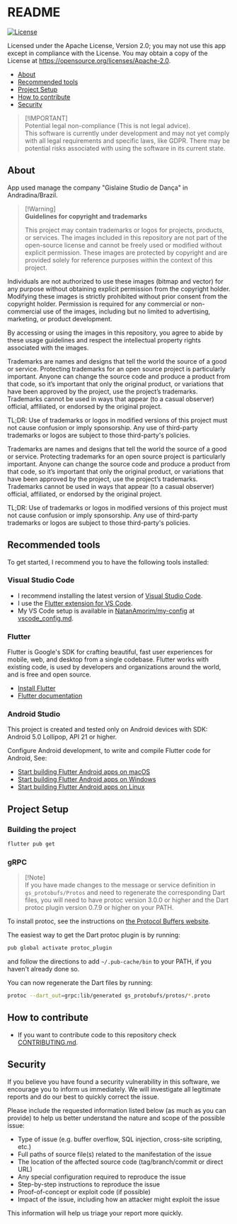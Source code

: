 # README

[![License](https://img.shields.io/badge/License-Apache%202.0-blue.svg)](https://opensource.org/licenses/Apache-2.0)

Licensed under the Apache License, Version 2.0; you may not use this app except in compliance with the License. You may obtain a copy of the License at <https://opensource.org/licenses/Apache-2.0>.

- [About](#about)
- [Recommended tools](#recommended-tools)
- [Project Setup](#project-setup)
- [How to contribute](#how-to-contribute)
- [Security](#security)

> [!IMPORTANT]\
> Potential legal non-compliance (This is not legal advice).\
> This software is currently under development and may not yet comply with all legal requirements and specific laws, like GDPR. There may be potential risks associated with using the software in its current state.

## About

App used manage the company "Gislaine Studio de Dança" in Andradina/Brazil.

> [!Warning]\
> **Guidelines for copyright and trademarks**
>
> This project may contain trademarks or logos for projects, products, or services.
> The images included in this repository are not part of the open-source license and cannot be freely used or modified without explicit permission. These images are protected by copyright and are provided solely for reference purposes within the context of this project.

Individuals are not authorized to use these images (bitmap and vector) for any purpose without obtaining explicit permission from the copyright holder. Modifying these images is strictly prohibited without prior consent from the copyright holder. Permission is required for any commercial or non-commercial use of the images, including but no limited to advertising, marketing, or product development.

By accessing or using the images in this repository, you agree to abide by these usage guidelines and respect the intellectual property rights associated with the images.

Trademarks are names and designs that tell the world the source of a good or service. Protecting trademarks for an open source project is particularly important. Anyone can change the source code and produce a product from that code, so it’s important that only the original product, or variations that have been approved by the project, use the project’s trademarks. Trademarks cannot be used in ways that appear (to a casual observer) official, affiliated, or endorsed by the original project.

TL;DR: Use of trademarks or logos in modified versions of this project must not cause confusion or imply sponsorship. Any use of third-party trademarks or logos are subject to those third-party's policies.

Trademarks are names and designs that tell the world the source of a good or service. Protecting trademarks for an open source project is particularly important. Anyone can change the source code and produce a product from that code, so it’s important that only the original product, or variations that have been approved by the project, use the project’s trademarks. Trademarks cannot be used in ways that appear (to a casual observer) official, affiliated, or endorsed by the original project.

TL;DR: Use of trademarks or logos in modified versions of this project must not cause confusion or imply sponsorship. Any use of third-party trademarks or logos are subject to those third-party's policies.

## Recommended tools

To get started, I recommend you to have the following tools installed:

### Visual Studio Code

- I recommend installing the latest version of [Visual Studio Code](https://code.visualstudio.com/).
- I use the [Flutter extension for VS Code](https://marketplace.visualstudio.com/items?itemName=Dart-Code.flutter).
- My VS Code setup is available in [NatanAmorim/my-config](https://github.com/NatanAmorim/my-config) at [vscode_config.md](https://github.com/NatanAmorim/my-config/blob/master/vscode_config.md).

### Flutter

Flutter is Google's SDK for crafting beautiful, fast user experiences for mobile, web, and desktop from a single codebase. Flutter works with existing code, is used by developers and organizations around the world, and is free and open source.

- [Install Flutter](https://flutter.dev/get-started/)
- [Flutter documentation](https://docs.flutter.dev/)

### Android Studio

This project is created and tested only on Android devices with SDK: Android 5.0 Lollipop, API 21 or higher.

Configure Android development, to write and compile Flutter code for Android, See:

- [Start building Flutter Android apps on macOS](https://docs.flutter.dev/get-started/install/macos/mobile-android)
- [Start building Flutter Android apps on Windows](https://docs.flutter.dev/get-started/install/windows/mobile)
- [Start building Flutter Android apps on Linux](https://docs.flutter.dev/get-started/install/linux)

## Project Setup

### Building the project

```sh
flutter pub get
```

### gRPC

> [!Note]\
> If you have made changes to the message or service definition in `gs_protobufs/Protos` and need to regenerate the corresponding Dart files, you will need to have protoc version 3.0.0 or higher and the Dart protoc plugin version 0.7.9 or higher on your PATH.

To install protoc, see the instructions on [the Protocol Buffers website](https://developers.google.com/protocol-buffers/).

The easiest way to get the Dart protoc plugin is by running:

```sh
pub global activate protoc_plugin
```

and follow the directions to add `~/.pub-cache/bin` to your PATH, if you haven't already done so.

You can now regenerate the Dart files by running:

```sh
protoc --dart_out=grpc:lib/generated gs_protobufs/protos/*.proto
```

## How to contribute

- If you want to contribute code to this repository check [CONTRIBUTING.md](https://github.com/NatanAmorim/gs_admin/blob/main/CONTRIBUTING.md).

## Security
<!--
Please do not report security vulnerabilities through public GitHub issues.\
Instead, please report them to {email-address}.\
You should receive a response within 24 hours. If for some reason you do not, please follow up via email to ensure we received your original message.
-->

If you believe you have found a security vulnerability in this software, we encourage you to inform us immediately. We will investigate all legitimate reports and do our best to quickly correct the issue.

Please include the requested information listed below (as much as you can provide) to help us better understand the nature and scope of the possible issue:

- Type of issue (e.g. buffer overflow, SQL injection, cross-site scripting, etc.)
- Full paths of source file(s) related to the manifestation of the issue
- The location of the affected source code (tag/branch/commit or direct URL)
- Any special configuration required to reproduce the issue
- Step-by-step instructions to reproduce the issue
- Proof-of-concept or exploit code (if possible)
- Impact of the issue, including how an attacker might exploit the issue

This information will help us triage your report more quickly.
